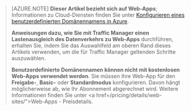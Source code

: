 ﻿> [AZURE.NOTE] **Dieser Artikel bezieht sich auf Web-Apps**; Informationen zu Cloud-Diensten finden Sie unter <a href="/develop/net/common-tasks/custom-dns/">Konfigurieren eines benutzerdefinierten Domänennamens in Azure</a>.
>
> **Anweisungen dazu, wie Sie mit Traffic Manager einen Lastenausgleich des Datenverkehrs zu Web-Apps** durchführen, erhalten Sie, indem Sie das Auswahlfeld am oberen Rand dieses Artikels verwenden, um die für Traffic Manager geltenden Schritte auszuwählen.
>
> **Benutzerdefinierte Domänennamen können nicht mit kostenlosen Web-Apps verwendet werden**. Sie müssen Ihre Web-App für den **Freigabe-**, **Basic-** oder **Standardmodus** konfigurieren. Davon hängt möglicherweise ab, wie Ihr Abonnement abgerechnet wird. Weitere Informationen finden Sie unter <a href=/pricing/details/web-sites/">Web-Apps - Preisdetails</a>.

<!--HONumber=49-->